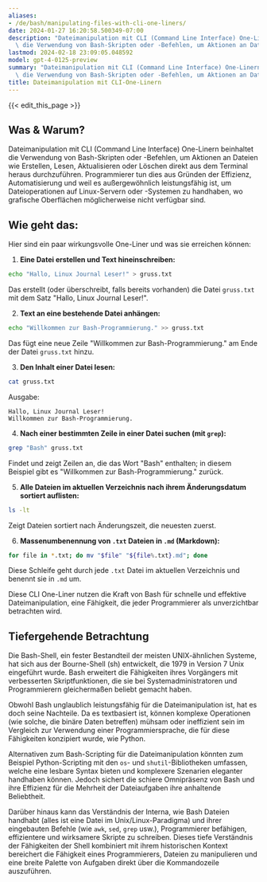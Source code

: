 ```yaml
---
aliases:
- /de/bash/manipulating-files-with-cli-one-liners/
date: 2024-01-27 16:20:58.500349-07:00
description: "Dateimanipulation mit CLI (Command Line Interface) One-Linern beinhaltet\
  \ die Verwendung von Bash-Skripten oder -Befehlen, um Aktionen an Dateien wie\u2026"
lastmod: 2024-02-18 23:09:05.048592
model: gpt-4-0125-preview
summary: "Dateimanipulation mit CLI (Command Line Interface) One-Linern beinhaltet\
  \ die Verwendung von Bash-Skripten oder -Befehlen, um Aktionen an Dateien wie\u2026"
title: Dateimanipulation mit CLI-One-Linern
---
```


{{< edit_this_page >}}

## Was & Warum?

Dateimanipulation mit CLI (Command Line Interface) One-Linern beinhaltet die Verwendung von Bash-Skripten oder -Befehlen, um Aktionen an Dateien wie Erstellen, Lesen, Aktualisieren oder Löschen direkt aus dem Terminal heraus durchzuführen. Programmierer tun dies aus Gründen der Effizienz, Automatisierung und weil es außergewöhnlich leistungsfähig ist, um Dateioperationen auf Linux-Servern oder -Systemen zu handhaben, wo grafische Oberflächen möglicherweise nicht verfügbar sind.

## Wie geht das:

Hier sind ein paar wirkungsvolle One-Liner und was sie erreichen können:

1. **Eine Datei erstellen und Text hineinschreiben:**
```Bash
echo "Hallo, Linux Journal Leser!" > gruss.txt
```
Das erstellt (oder überschreibt, falls bereits vorhanden) die Datei `gruss.txt` mit dem Satz "Hallo, Linux Journal Leser!".

2. **Text an eine bestehende Datei anhängen:**
```Bash
echo "Willkommen zur Bash-Programmierung." >> gruss.txt
```
Das fügt eine neue Zeile "Willkommen zur Bash-Programmierung." am Ende der Datei `gruss.txt` hinzu.

3. **Den Inhalt einer Datei lesen:**
```Bash
cat gruss.txt
```
Ausgabe:
```
Hallo, Linux Journal Leser!
Willkommen zur Bash-Programmierung.
```

4. **Nach einer bestimmten Zeile in einer Datei suchen (mit `grep`):**
```Bash
grep "Bash" gruss.txt
```
Findet und zeigt Zeilen an, die das Wort "Bash" enthalten; in diesem Beispiel gibt es "Willkommen zur Bash-Programmierung." zurück.

5. **Alle Dateien im aktuellen Verzeichnis nach ihrem Änderungsdatum sortiert auflisten:**
```Bash
ls -lt
```
Zeigt Dateien sortiert nach Änderungszeit, die neuesten zuerst.

6. **Massenumbenennung von `.txt` Dateien in `.md` (Markdown):**
```Bash
for file in *.txt; do mv "$file" "${file%.txt}.md"; done
```
Diese Schleife geht durch jede `.txt` Datei im aktuellen Verzeichnis und benennt sie in `.md` um.

Diese CLI One-Liner nutzen die Kraft von Bash für schnelle und effektive Dateimanipulation, eine Fähigkeit, die jeder Programmierer als unverzichtbar betrachten wird.

## Tiefergehende Betrachtung

Die Bash-Shell, ein fester Bestandteil der meisten UNIX-ähnlichen Systeme, hat sich aus der Bourne-Shell (sh) entwickelt, die 1979 in Version 7 Unix eingeführt wurde. Bash erweitert die Fähigkeiten ihres Vorgängers mit verbesserten Skriptfunktionen, die sie bei Systemadministratoren und Programmierern gleichermaßen beliebt gemacht haben.

Obwohl Bash unglaublich leistungsfähig für die Dateimanipulation ist, hat es doch seine Nachteile. Da es textbasiert ist, können komplexe Operationen (wie solche, die binäre Daten betreffen) mühsam oder ineffizient sein im Vergleich zur Verwendung einer Programmiersprache, die für diese Fähigkeiten konzipiert wurde, wie Python.

Alternativen zum Bash-Scripting für die Dateimanipulation könnten zum Beispiel Python-Scripting mit den `os`- und `shutil`-Bibliotheken umfassen, welche eine lesbare Syntax bieten und komplexere Szenarien eleganter handhaben können. Jedoch sichert die schiere Omnipräsenz von Bash und ihre Effizienz für die Mehrheit der Dateiaufgaben ihre anhaltende Beliebtheit.

Darüber hinaus kann das Verständnis der Interna, wie Bash Dateien handhabt (alles ist eine Datei im Unix/Linux-Paradigma) und ihrer eingebauten Befehle (wie `awk`, `sed`, `grep` usw.), Programmierer befähigen, effizientere und wirksamere Skripte zu schreiben. Dieses tiefe Verständnis der Fähigkeiten der Shell kombiniert mit ihrem historischen Kontext bereichert die Fähigkeit eines Programmierers, Dateien zu manipulieren und eine breite Palette von Aufgaben direkt über die Kommandozeile auszuführen.
